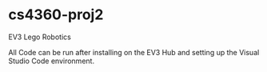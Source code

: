 # cs4360-proj2
EV3 Lego Robotics

All Code can be run after installing on the EV3 Hub and setting up the Visual Studio Code environment.

